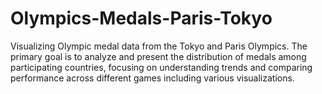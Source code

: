 # Olympics-Medals-Paris-Tokyo
Visualizing Olympic medal data from the Tokyo and Paris Olympics. The primary goal is to analyze and present the distribution of medals among participating countries, focusing on understanding trends and comparing performance across different games including various visualizations.
